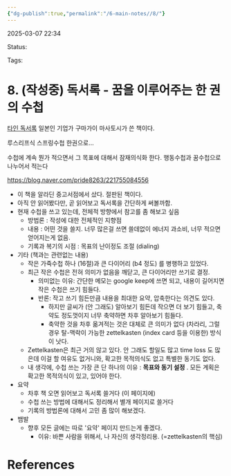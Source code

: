 ```yaml
---
{"dg-publish":true,"permalink":"/6-main-notes//8/"}
---
```


2025-03-07 22:34

Status: 

Tags: 

# 8. (작성중) 독서록 - 꿈을 이루어주는 한 권의 수첩
[타인 독서록](https://blog.naver.com/pride8263/221755084556) 
일본인 기업가 구마가이 마사토시가 쓴 책이다.

루스리프식 스프링수첩 한권으로...

수첩에 계속 뭔가 적으면서 그 목표에 대해서 잠재의식화 한다.
행동수첩과 꿈수첩으로 나누어서 적는다

  https://blog.naver.com/pride8263/221755084556
- 이 책을 알라딘 중고서점에서 샀다. 절판된 책이다.
- 아직 안 읽어봤다만, 곧 읽어보고 독서록을 간단하게 써볼까함.
- 현재 수첩을 쓰고 있는데, 전체적 방향에서 참고를 좀 해보고 싶음
	- 방법론 : 작성에 대한 전체적인 지향점
	- 내용 : 어떤 것을 쓸지. 너무 많은걸 쓰면 쓸데없이 에너지 과소비, 너무 적으면 얻어지는게 없음.
	- 기록과 복기의 시점 : 목표의 난이정도 조절 (dialing)
- 기타 (책과는 관련없는 내용)
	- 작은 가죽수첩 하나 (16절)과 큰 다이어리 (b4 정도) 를 병행하고 있었다.
	- 최근 작은 수첩은 전혀 의미가 없음을 깨닫고, 큰 다이어리만 쓰기로 결정.
		- 의미없는 이유: 간단한 메모는 google keep에 쓰면 되고, 내용이 길어지면 작은 수첩은 쓰기 힘들다.
		- 반론: 작고 쓰기 힘든만큼 내용을 최대한 요약, 압축한다는 의견도 있다.
			- 하지만 글씨가 (안 그래도) 알아보기 힘든데 작으면 더 보기 힘들고, 축약도 정도껏이지 너무 축약하면 차후 알아보기 힘들다.
			- 축약한 것을 차후 옮겨적는 것은 대체로 큰 의미가 없다 (차라리, 그럴 경우 탈-맥락이 가능한 zettelkasten (index card 등을 이용한) 방식이 낫다.
	- Zettelkasten은 최근 거의 않고 있다. 안 그래도 할일도 많고 time loss 도 많은데 이걸 할 여유도 없거니와, 확고한 목적의식도 없고 특별한 동기도 없다.
	- 내 생각에, 수첩 쓰는 가장 큰 단 하나의 이유 : **목표와 동기 설정** . 모든 계획은 확고한 목적의식이 있고, 있어야 한다.
- 요약
	- 차후 책 오면 읽어보고 독서록 쓸거다 (이 페이지에)
	- 수첩 쓰는 방법에 대해서도 정리해서 별개 페이지로 쓸거다
	- 기록의 방법론에 대해서 고민 좀 많이 해보겠다.
- 뱀발
	- 향후 모든 글에는 따로 '요약' 페이지 만드는게 좋겠다.
		- 이유: 바쁜 사람을 위해서, 나 자신의 생각정리용. (=zettelkasten의 핵심)
# References